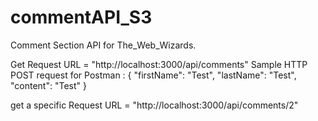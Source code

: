 # commentAPI_S3
Comment Section API for The_Web_Wizards.

Get Request URL = "http://localhost:3000/api/comments"
Sample HTTP POST request for Postman :
{
  "firstName": "Test",
  "lastName": "Test",
  "content": "Test"
}

get a specific Request URL = "http://localhost:3000/api/comments/2"

